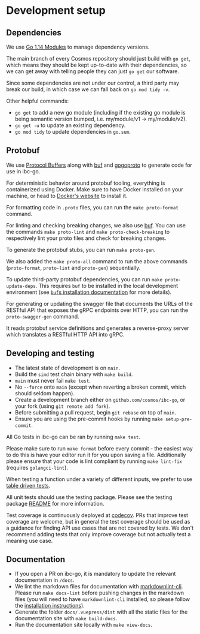 # Development setup

## Dependencies

We use [Go 1.14 Modules](https://github.com/golang/go/wiki/Modules) to manage dependency versions.

The main branch of every Cosmos repository should just build with `go get`, which means they should be kept up-to-date with their dependencies, so we can get away with telling  people they can just `go get` our software.

Since some dependencies are not under our control, a third party may break our build, in which case we can fall back on `go mod tidy -v`.

Other helpful commands:

- `go get` to add a new go module (including if the existing go module is being semantic version bumped, i.e. my/module/v1 -> my/module/v2).
- `go get -u` to update an existing dependency.
- `go mod tidy` to update dependencies in `go.sum`.

## Protobuf

We use [Protocol Buffers](https://developers.google.com/protocol-buffers) along with [buf](https://docs.buf.build/introduction) and [gogoproto](https://github.com/gogo/protobuf) to generate code for use in ibc-go.

For deterministic behavior around protobuf tooling, everything is containerized using Docker. Make sure to have Docker installed on your machine, or head to [Docker's website](https://docs.docker.com/get-docker/) to install it.

For formatting code in `.proto` files, you can run the `make proto-format` command.

For linting and checking breaking changes, we also use [buf](https://buf.build/). You can use the commands `make proto-lint` and `make proto-check-breaking` to respectively lint your proto files and check for breaking changes.

To generate the protobuf stubs, you can run `make proto-gen`.

We also added the `make proto-all` command to run the above commands (`proto-format`, `proto-lint` and `proto-gen`) sequentially.

To update third-party protobuf dependencies, you can run `make proto-update-deps`. This requires `buf` to be installed in the local development environment (see [`buf`s installation documentation](https://docs.buf.build/installation) for more details).

For generating or updating the swagger file that documents the URLs of the RESTful API that exposes the gRPC endpoints over HTTP, you can run the `proto-swagger-gen` command.

It reads protobuf service definitions and generates a reverse-proxy server which translates a RESTful HTTP API into gRPC.

## Developing and testing

- The latest state of development is on `main`.
- Build the `simd` test chain binary with `make build`.
- `main` must never fail `make test`.
- No `--force` onto `main` (except when reverting a broken commit, which should seldom happen).
- Create a development branch either on `github.com/cosmos/ibc-go`, or your fork (using `git remote add fork`).
- Before submitting a pull request, begin `git rebase` on top of `main`.
- Ensure you are using the pre-commit hooks by running `make setup-pre-commit`.

All Go tests in ibc-go can be ran by running `make test`.

Please make sure to run `make format` before every commit - the easiest way to do this is have your editor run it for you upon saving a file. Additionally please ensure that your code is lint compliant by running `make lint-fix` (requires `golangci-lint`).

When testing a function under a variety of different inputs, we prefer to use [table driven tests](https://github.com/golang/go/wiki/TableDrivenTests).

All unit tests should use the testing package. Please see the testing package [README](../../testing/README.md) for more information.

Test coverage is continuously deployed at [codecov](https://app.codecov.io/github/cosmos/ibc-go). PRs that improve test coverage are welcome, but in general the test coverage should be used as a guidance for finding API use cases that are not covered by tests. We don't recommend adding tests that only improve coverage but not actually test a meaning use case.

## Documentation

- If you open a PR on ibc-go, it is mandatory to update the relevant documentation in `/docs`.
- We lint the markdown files for documentation with [markdownlint-cli](https://github.com/igorshubovych/markdownlint-cli). Please run `make docs-lint` before pushing changes in the markdown files (you will need to have `markdownlint-cli` installed, so please follow the [installation instructions](https://github.com/igorshubovych/markdownlint-cli#installation)).
- Generate the folder `docs/.vuepress/dist` with all the static files for the documentation site with `make build-docs`.
- Run the documentation site locally with `make view-docs`.
